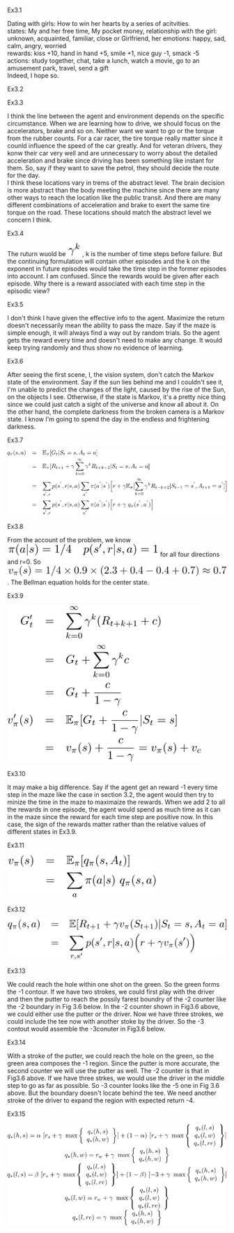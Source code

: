 Ex3.1

Dating with girls: How to win her hearts by a series of acitvities.  
states: My and her free time, My pocket money, relationship with the girl: unknown, acquainted, familiar, close or Girlfriend, her emotions: happy, sad, calm, angry, worried  
rewards: kiss +10,  hand in hand +5, smile +1, nice guy -1, smack -5  
actions: study together, chat, take a lunch, watch a movie, go to an amusement park, travel, send a gift  
Indeed, I hope so.

Ex3.2

Ex3.3

I think the line between the agent and environment depends on the specific circumstance. When we are learning how to drive, we should focus on the accelerators, brake and so on. Neither want we want to go or the torque from the rubber counts. For a car racer, the tire torque really matter since it counld influence the speed of the car greatly. And for veteran drivers, they konw their car very well and are unnecessary to worry about the detailed acceleration and brake since driving has been something like instant for them. So, say if they want to save the petrol, they should decide the route for the day.  
I think these locations vary in trems of the abstract level. The brain decision is more abstract than the body meeting the machine since there are many other ways to reach the location like the public transit. And there are many different combinations of acceleration and brake to exert the same tire torque on the road. These locations should match the abstract level we concern I think.

Ex3.4

The ruturn wuold be ![Ex3.4](Ex3.4.svg) , k is the number of time steps before failure. But the continuing formulation will contain other episodes and the k on the exponent in future episodes would take the time step in the former episodes into account. I am confused. Since the rewards would be given after each episode. Why there is a reward associated with each time step in the episodic view?   

Ex3.5

I don't think I have given the effective info to the agent. Maximize the return doesn't necessarily mean the ability to pass the maze. Say if the maze is simple enough, it will always find a way out by random trials. So the agent gets the reward every time and doesn't need to make any change. It would keep trying randomly and thus show no evidence of learning.

Ex3.6

After seeing the first scene, I, the vision system, don't catch the Markov state of the environment. Say if the sun lies behind me and I couldn't see it, I'm unable to predict the changes of the light, caused by the rise of the Sun, on the objects I see. Otherwise, if the state is Markov, it's a pretty nice thing since we could just catch a sight of the universe and know all about it. On the other hand, the complete darkness from the broken camera is a Markov state. I know I'm going to spend the day in the endless and frightening darkness. 

Ex3.7

![Ex3.7](Ex3.7.svg)

Ex3.8

From the account of the problem, we know ![3.8.1](Ex3.8.1.svg) for all four directions and r=0. So ![3.8.2](Ex3.8.2.svg). The Bellman equation holds for the center state.


Ex3.9

![Ex3.9](Ex3.9.svg)

Ex3.10

It may make a big difference. Say if the agent get an reward -1 every time step in the maze like the case in section 3.2, the agent would then try to minize the time in the maze to maximaize the rewards. When we add 2 to all the rewards in one episode, the agent would spend as much time as it can in the maze since the reward for each time step are positive now. In this case, the sign of the rewards matter rather than the relative values of different states in Ex3.9.

Ex3.11

![Ex3.11](Ex3.11.svg)

Ex3.12

![Ex3.12](Ex3.12.svg)

Ex3.13

We could reach the hole within one shot on the green. So the green forms the -1 contour. If we have two strokes, we could first play with the driver and then the putter to reach the possily farest boundry of the -2 counter like the -2 boundary in Fig 3.6 below. In the -2 counter shown in Fig3.6 above, we could either use the putter or the driver. Now we have three strokes, we could include the tee now with another stoke by the driver. So the -3 contout would assemble the -3conuter in Fig3.6 below.

Ex3.14

With a stroke of the putter, we could reach the hole on the green, so the green area composes the -1 region. Since the putter is more accurate, the second counter we will use the putter as well. The -2 counter is that in Fig3.6 above. If we have three strkes, we would use the driver in the middle step to go as far as possible. So -3 counter looks like the -5 one in Fig 3.6 above. But the boundary doesn't locate behind the tee. We need another stroke of the driver to expand the region with expected return -4.

Ex3.15

![Ex3.15](Ex3.15.svg)
